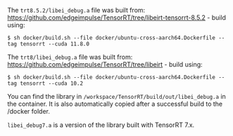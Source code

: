 The `trt8.5.2/libei_debug.a` file was built from: https://github.com/edgeimpulse/TensorRT/tree/libeirt-tensorrt-8.5.2 - build using:

```
$ sh docker/build.sh --file docker/ubuntu-cross-aarch64.Dockerfile --tag tensorrt --cuda 11.8.0
```

The `trt8/libei_debug.a` file was built from: https://github.com/edgeimpulse/TensorRT/tree/libeirt - build using:

```
$ sh docker/build.sh --file docker/ubuntu-cross-aarch64.Dockerfile --tag tensorrt --cuda 10.2
```

You can find the library in `/workspace/TensorRT/build/out/libei_debug.a` in the container. It is also automatically copied after a successful build to the /docker folder.

`libei_debug7.a` is a version of the library built with TensorRT 7.x.

